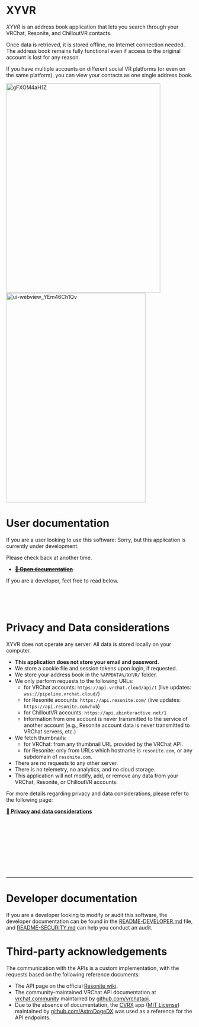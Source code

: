 ﻿XYVR
====

*XYVR* is an address book application that lets you search through your VRChat, Resonite, and ChilloutVR contacts.

Once data is retrieved, it is stored offline, no Internet connection needed.
The address book remains fully functional even if access to the original account is lost for any reason.

If you have multiple accounts on different social VR platforms (or even on the same platform), you can
view your contacts as one single address book.

<img width="416" height="564" alt="gFXOM4aH1Z" src="https://github.com/user-attachments/assets/55f337a2-87d8-467b-bfdc-a0e6dc848087" /><img width="376" height="564" alt="ui-webview_YEm46Ch1Qv" src="https://github.com/user-attachments/assets/916fe6b4-6373-44fd-a6be-be17ead6b8fa" />

# User documentation

If you are a user looking to use this software: Sorry, but this application is currently under development.

Please check back at another time.

- ~~**[📘 Open documentation](https://docs.hai-vr.dev/docs/products/xyvr)**~~

If you are a developer, feel free to read below.

&nbsp;

&nbsp;

# Privacy and Data considerations

XYVR does not operate any server. All data is stored locally on your computer.

- **This application does not store your email and password.**
- We store a cookie file and session tokens upon login, if requested.
- We store your address book in the `%APPDATA%/XYVR/` folder.
- We only perform requests to the following URLs:
  - for VRChat accounts: `https://api.vrchat.cloud/api/1` (live updates: `wss://pipeline.vrchat.cloud/`)
  - for Resonite accounts: `https://api.resonite.com/` (live updates: `https://api.resonite.com/hub`)
  - for ChilloutVR accounts: `https://api.abinteractive.net/1`
  - Information from one account is never transmitted to the service of another account (e.g., Resonite account data is never transmitted to VRChat servers, etc.)
- We fetch thumbnails:
  - for VRChat: from any thumbnail URL provided by the VRChat API.
  - for Resonite: only from URLs which hostname is `resonite.com`, or any subdomain of `resonite.com`.
- There are no requests to any other server.
- There is no telemetry, no analytics, and no cloud storage.
- This application will not modify, add, or remove any data from your VRChat, Resonite, or ChilloutVR accounts.

For more details regarding privacy and data considerations, please refer to the following page:

**[📘 Privacy and data considerations](https://docs.hai-vr.dev/docs/products/xyvr/privacy)**


&nbsp;

&nbsp;

&nbsp;

&nbsp;

&nbsp;

-----

# Developer documentation

If you are a developer looking to modify or audit this software, the developer documentation can be found
in the [README-DEVELOPER.md](README-DEVELOPER.md) file, and [README-SECURITY.md](README-SECURITY.md)
can help you conduct an audit.

# Third-party acknowledgements

The communication with the APIs is a custom implementation, with the requests based on the following reference documents:
- The API page on the official [Resonite wiki](https://wiki.resonite.com/API).
- The community-maintained VRChat API documentation at [vrchat.community](https://vrchat.community/) maintained by [github.com/vrchatapi](https://github.com/vrchatapi).
- Due to the absence of documentation, the [CVRX](https://github.com/AstroDogeDX/CVRX/blob/472cceec651abbeff9c76ae8412522d27015bfd9/server/api_cvr_http.js) app ([MIT License](https://github.com/AstroDogeDX/CVRX/blob/472cceec651abbeff9c76ae8412522d27015bfd9/LICENSE))
  maintained by [github.com/AstroDogeDX](https://github.com/AstroDogeDX/CVRX) was used as a reference for the API endpoints.
